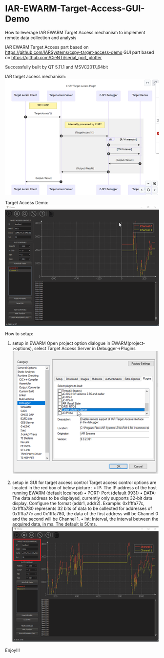 # IAR-EWARM-Target-Access-GUI-Demo
How to leverage IAR EWARM Target Access mechanism to implement remote data collection and analysis 

IAR EWARM Target Access part based on https://github.com/IARSystems/cspy-target-access-demo
GUI part based on https://github.com/CieNTi/serial_port_plotter

Successfully built by QT 5.11.1 and MSVC2017_64bit

IAR target access mechanism:
![image](https://github.com/pangpang7/IAR-EWARM-Target-Access-GUI-Demo/blob/main/IAR%20Target%20Access.png)

Target Access Demo:
![image](https://github.com/pangpang7/IAR-EWARM-Target-Access-GUI-Demo/blob/main/DEMO.gif)

How to setup:
1. setup in EWARM
Open project option dialogue in EWARM(project->options), select Target Access Server in Debugger->Plugins
![image](https://github.com/pangpang7/IAR-EWARM-Target-Access-GUI-Demo/blob/main/setup_EWARM.png)

2. setup in GUI for target access control
Target access control options are located in the red box of below picture :
• IP: The IP address of the host running EWARM (default localhost)
• PORT: Port (default 9931)
• DATA: The data address to be displayed, currently only supports 32-bit data display. Configure the format (addr1, addr2). Example: 0x1fffa77c, 0x1fffa780 represents 32 bits of data to be collected for addresses of 0x1fffa77c and 0x1fffa780, the data of the first address will be Channel 0 and the second will be Channel 1.
• Int: Interval, the interval between the acquired data, in ms. The default is 50ms.
![image](https://github.com/pangpang7/IAR-EWARM-Target-Access-GUI-Demo/blob/main/setup_GUI.png)

Enjoy!!!
